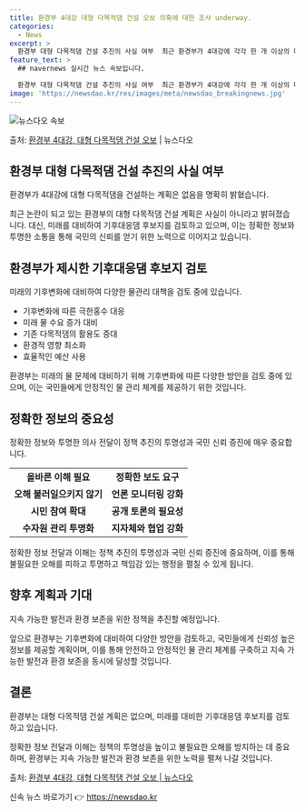 ```yaml
---
title: 환경부 4대강 대형 다목적댐 건설 오보 의혹에 대한 조사 underway.
categories:
  - News
excerpt: >
  환경부 대형 다목적댐 건설 추진의 사실 여부  최근 환경부가 4대강에 각각 한 개 이상의 대형 다목적댐을 건…
feature_text: >
  ## navernews 실시간 뉴스 속보입니다.

  환경부 대형 다목적댐 건설 추진의 사실 여부  최근 환경부가 4대강에 각각 한 개 이상의 대형 다목적댐을 건…
image: 'https://newsdao.kr/res/images/meta/newsdao_breakingnews.jpg'
---
```


![뉴스다오 속보](https://newsdao.kr/res/images/meta/newsdao_breakingnews.jpg)

<p>출처: <a href="https://newsdao.kr/4300" rel="dofollow">환경부 4대강, 대형 다목적댐 건설 오보</a> | 뉴스다오</p>

<h2 data-ke-size="size26">환경부 대형 다목적댐 건설 추진의 사실 여부</h2>
환경부가 4대강에 대형 다목적댐을 건설하는 계획은 없음을 명확히 밝혔습니다.

<p data-ke-size="size16">최근 논란이 되고 있는 환경부의 대형 다목적댐 건설 계획은 사실이 아니라고 밝혀졌습니다. 대신, 미래를 대비하여 기후대응댐 후보지를 검토하고 있으며, 이는 정확한 정보와 투명한 소통을 통해 국민의 신뢰를 얻기 위한 노력으로 이어지고 있습니다.</p>

<h2 data-ke-size="size26">환경부가 제시한 기후대응댐 후보지 검토</h2>
미래의 기후변화에 대비하여 다양한 물관리 대책을 검토 중에 있습니다.

<ul>
<li>기후변화에 따른 극한홍수 대응</li>
<li>미래 물 수요 증가 대비</li>
<li>기존 다목적댐의 활용도 증대</li>
<li>환경적 영향 최소화</li>
<li>효율적인 예산 사용</li>
</ul>

<p data-ke-size="size16">환경부는 미래의 물 문제에 대비하기 위해 기후변화에 따른 다양한 방안을 검토 중에 있으며, 이는 국민들에게 안정적인 물 관리 체계를 제공하기 위한 것입니다.</p>

<h2 data-ke-size="size26">정확한 정보의 중요성</h2>
정확한 정보와 투명한 의사 전달이 정책 추진의 투명성과 국민 신뢰 증진에 매우 중요합니다.

<table>
<tr>
<td style="text-align: center; height: 17px;"><b>올바른 이해 필요</b></td>
<td style="text-align: center; height: 17px;"><b>정확한 보도 요구</b></td>
</tr>
<tr>
<td style="text-align: center; height: 17px;"><b>오해 불러일으키지 않기</b></td>
<td style="text-align: center; height: 17px;"><b>언론 모니터링 강화</b></td>
</tr>
<tr>
<td style="text-align: center; height: 17px;"><b>시민 참여 확대</b></td>
<td style="text-align: center; height: 17px;"><b>공개 토론의 필요성</b></td>
</tr>
<tr>
<td style="text-align: center; height: 17px;"><b>수자원 관리 투명화</b></td>
<td style="text-align: center; height: 17px;"><b>지자체와 협업 강화</b></td>
</tr>
</table>

<p data-ke-size="size16">정확한 정보 전달과 이해는 정책 추진의 투명성과 국민 신뢰 증진에 중요하며, 이를 통해 불필요한 오해를 피하고 투명하고 책임감 있는 행정을 펼칠 수 있게 됩니다.</p>

<h2 data-ke-size="size26">향후 계획과 기대</h2>
지속 가능한 발전과 환경 보존을 위한 정책을 추진할 예정입니다.

<p data-ke-size="size16">앞으로 환경부는 기후변화에 대비하여 다양한 방안을 검토하고, 국민들에게 신뢰성 높은 정보를 제공할 계획이며, 이를 통해 안전하고 안정적인 물 관리 체계를 구축하고 지속 가능한 발전과 환경 보존을 동시에 달성할 것입니다.</p>

<h2 data-ke-size="size26">결론</h2>
환경부는 대형 다목적댐 건설 계획은 없으며, 미래를 대비한 기후대응댐 후보지를 검토하고 있습니다.

<p data-ke-size="size16">정확한 정보 전달과 이해는 정책의 투명성을 높이고 불필요한 오해를 방지하는 데 중요하며, 환경부는 지속 가능한 발전과 환경 보존을 위한 노력을 펼쳐 나갈 것입니다.</p>

출처: <a href="https://newsdao.kr/4300">환경부 4대강, 대형 다목적댐 건설 오보 | 뉴스다오</a> 

신속 뉴스 바로가기 👉 <a href="https://newsdao.kr" rel="dofollow">https://newsdao.kr</a>


